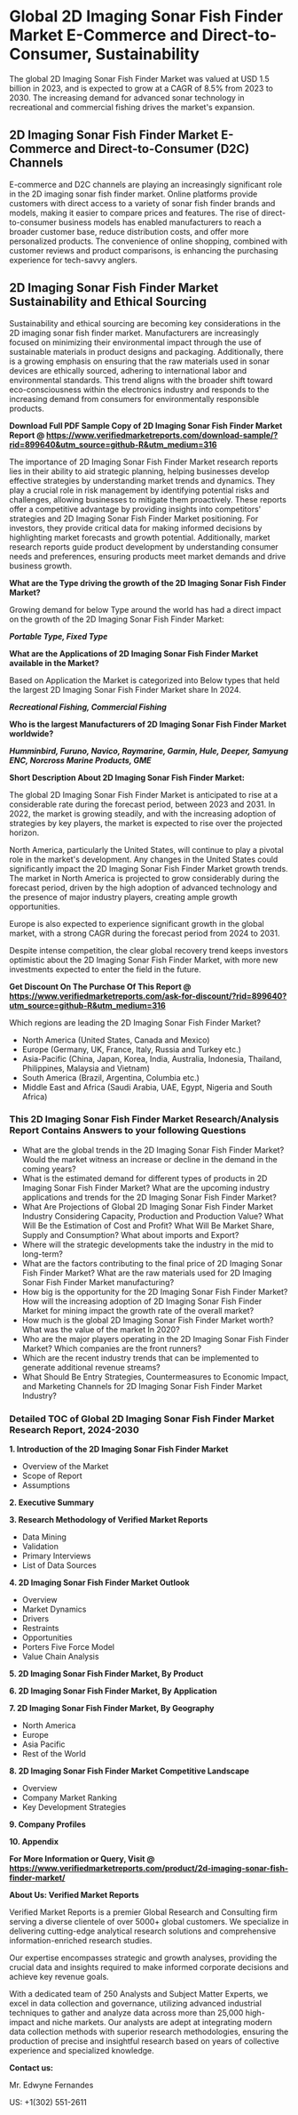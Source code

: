<h1>Global 2D Imaging Sonar Fish Finder Market E-Commerce and Direct-to-Consumer, Sustainability</h1><p class=""><p>The global 2D Imaging Sonar Fish Finder Market was valued at USD 1.5 billion in 2023, and is expected to grow at a CAGR of 8.5% from 2023 to 2030. The increasing demand for advanced sonar technology in recreational and commercial fishing drives the market's expansion.</p><h2>2D Imaging Sonar Fish Finder Market E-Commerce and Direct-to-Consumer (D2C) Channels</h2><p>E-commerce and D2C channels are playing an increasingly significant role in the 2D imaging sonar fish finder market. Online platforms provide customers with direct access to a variety of sonar fish finder brands and models, making it easier to compare prices and features. The rise of direct-to-consumer business models has enabled manufacturers to reach a broader customer base, reduce distribution costs, and offer more personalized products. The convenience of online shopping, combined with customer reviews and product comparisons, is enhancing the purchasing experience for tech-savvy anglers.</p><h2>2D Imaging Sonar Fish Finder Market Sustainability and Ethical Sourcing</h2><p>Sustainability and ethical sourcing are becoming key considerations in the 2D imaging sonar fish finder market. Manufacturers are increasingly focused on minimizing their environmental impact through the use of sustainable materials in product designs and packaging. Additionally, there is a growing emphasis on ensuring that the raw materials used in sonar devices are ethically sourced, adhering to international labor and environmental standards. This trend aligns with the broader shift toward eco-consciousness within the electronics industry and responds to the increasing demand from consumers for environmentally responsible products.</p></p><p class=""><strong>Download Full PDF Sample Copy of 2D Imaging Sonar Fish Finder Market Report @ <a href="https://www.verifiedmarketreports.com/download-sample/?rid=899640&utm_source=github-R&utm_medium=316" target="_blank">https://www.verifiedmarketreports.com/download-sample/?rid=899640&utm_source=github-R&utm_medium=316</a></strong></p><p>The importance of&nbsp;2D Imaging Sonar Fish Finder Market research reports lies in their ability to aid strategic planning, helping businesses develop effective strategies by understanding market trends and dynamics. They play a crucial role in risk management by identifying potential risks and challenges, allowing businesses to mitigate them proactively. These reports offer a competitive advantage by providing insights into competitors' strategies and 2D Imaging Sonar Fish Finder Market positioning. For investors, they provide critical data for making informed decisions by highlighting market forecasts and growth potential. Additionally, market research reports guide product development by understanding consumer needs and preferences, ensuring products meet market demands and drive business growth.</p><p><strong>What are the&nbsp;Type driving the growth of the 2D Imaging Sonar Fish Finder Market?</strong></p><p id="" class="">Growing demand for below Type around the world has had a direct impact on the growth of the 2D Imaging Sonar Fish Finder Market:</p><p class=""><em><strong>Portable Type, Fixed Type</strong></em></p><p class=""><strong>What are the&nbsp;Applications&nbsp;of 2D Imaging Sonar Fish Finder Market available in the Market?</strong></p><p id="" class="">Based on Application the Market is categorized into Below types that held the largest 2D Imaging Sonar Fish Finder Market share In 2024.</p><p class=""><em><strong>Recreational Fishing, Commercial Fishing</strong></em></p><p class=""><strong>Who is the largest Manufacturers of 2D Imaging Sonar Fish Finder Market worldwide?</strong></p><p><em><strong>Humminbird, Furuno, Navico, Raymarine, Garmin, Hule, Deeper, Samyung ENC, Norcross Marine Products, GME</strong></em></p><p id="" class=""><strong>Short Description About 2D Imaging Sonar Fish Finder Market:</strong></p><p>The global 2D Imaging Sonar Fish Finder Market is anticipated to rise at a considerable rate during the forecast period, between 2023 and 2031. In 2022, the market is growing steadily, and with the increasing adoption of strategies by key players, the market is expected to rise over the projected horizon.</p><p>North America, particularly the United States, will continue to play a pivotal role in the market's development. Any changes in the United States could significantly impact the 2D Imaging Sonar Fish Finder Market growth trends. The market in North America is projected to grow considerably during the forecast period, driven by the high adoption of advanced technology and the presence of major industry players, creating ample growth opportunities.</p><p>Europe is also expected to experience significant growth in the global market, with a strong CAGR during the forecast period from 2024 to 2031.</p><p>Despite intense competition, the clear global recovery trend keeps investors optimistic about the 2D Imaging Sonar Fish Finder Market, with more new investments expected to enter the field in the future.</p><p id="" class=""><strong>Get Discount On The Purchase Of This Report @ <a href="https://www.verifiedmarketreports.com/ask-for-discount/?rid=899640?utm_source=github-R&utm_medium=316" target="_blank">https://www.verifiedmarketreports.com/ask-for-discount/?rid=899640?utm_source=github-R&utm_medium=316</a></strong></p><p class="">Which regions are leading the 2D Imaging Sonar Fish Finder Market?</p><ul><li>North America (United States, Canada and Mexico)</li><li>Europe (Germany, UK, France, Italy, Russia and Turkey etc.)</li><li>Asia-Pacific (China, Japan, Korea, India, Australia, Indonesia, Thailand, Philippines, Malaysia and Vietnam)</li><li>South America (Brazil, Argentina, Columbia etc.)</li><li>Middle East and Africa (Saudi Arabia, UAE, Egypt, Nigeria and South Africa)</li></ul><h3 id="" class="">This 2D Imaging Sonar Fish Finder Market Research/Analysis Report Contains Answers to your following Questions</h3><ul><li>What are the global trends in the 2D Imaging Sonar Fish Finder Market? Would the market witness an increase or decline in the demand in the coming years?</li><li>What is the estimated demand for different types of products in 2D Imaging Sonar Fish Finder Market? What are the upcoming industry applications and trends for the 2D Imaging Sonar Fish Finder Market?</li><li>What Are Projections of Global 2D Imaging Sonar Fish Finder Market Industry Considering Capacity, Production and Production Value? What Will Be the Estimation of Cost and Profit? What Will Be Market Share, Supply and Consumption? What about imports and Export?</li><li>Where will the strategic developments take the industry in the mid to long-term?</li><li>What are the factors contributing to the final price of 2D Imaging Sonar Fish Finder Market? What are the raw materials used for 2D Imaging Sonar Fish Finder Market manufacturing?</li><li>How big is the opportunity for the 2D Imaging Sonar Fish Finder Market? How will the increasing adoption of 2D Imaging Sonar Fish Finder Market for mining impact the growth rate of the overall market?</li><li>How much is the global 2D Imaging Sonar Fish Finder Market worth? What was the value of the market In 2020?</li><li>Who are the major players operating in the 2D Imaging Sonar Fish Finder Market? Which companies are the front runners?</li><li>Which are the recent industry trends that can be implemented to generate additional revenue streams?</li><li>What Should Be Entry Strategies, Countermeasures to Economic Impact, and Marketing Channels for 2D Imaging Sonar Fish Finder Market Industry?</li></ul><h3 id="" class="">Detailed TOC of Global 2D Imaging Sonar Fish Finder Market Research Report, 2024-2030</h3><p id="" class=""><strong>1. Introduction of the 2D Imaging Sonar Fish Finder Market</strong></p><ul><li>Overview of the Market</li><li>Scope of Report</li><li>Assumptions</li></ul><p id="" class=""><strong>2. Executive Summary</strong></p><p id="" class=""><strong>3. Research Methodology of Verified Market Reports</strong></p><ul><li>Data Mining</li><li>Validation</li><li>Primary Interviews</li><li>List of Data Sources</li></ul><p id="" class=""><strong>4. 2D Imaging Sonar Fish Finder Market Outlook</strong></p><ul><li>Overview</li><li>Market Dynamics</li><li>Drivers</li><li>Restraints</li><li>Opportunities</li><li>Porters Five Force Model</li><li>Value Chain Analysis</li></ul><p id="" class=""><strong>5. 2D Imaging Sonar Fish Finder Market, By Product</strong></p><p id="" class=""><strong>6. 2D Imaging Sonar Fish Finder Market, By Application</strong></p><p id="" class=""><strong>7. 2D Imaging Sonar Fish Finder Market, By Geography</strong></p><ul><li>North America</li><li>Europe</li><li>Asia Pacific</li><li>Rest of the World</li></ul><p id="" class=""><strong>8. 2D Imaging Sonar Fish Finder Market Competitive Landscape</strong></p><ul><li>Overview</li><li>Company Market Ranking</li><li>Key Development Strategies</li></ul><p id="" class=""><strong>9. Company Profiles</strong></p><p id="" class=""><strong>10. Appendix</strong></p><p id="" class=""><strong>For More Information or Query, Visit @ <a href="https://www.verifiedmarketreports.com/product/2d-imaging-sonar-fish-finder-market/" target="_blank">https://www.verifiedmarketreports.com/product/2d-imaging-sonar-fish-finder-market/</a></strong></p><p id="" class=""><strong>About Us: Verified Market Reports</strong></p><p id="" class="">Verified Market Reports is a premier Global Research and Consulting firm serving a diverse clientele of over 5000+ global customers. We specialize in delivering cutting-edge analytical research solutions and comprehensive information-enriched research studies.</p><p id="" class="">Our expertise encompasses strategic and growth analyses, providing the crucial data and insights required to make informed corporate decisions and achieve key revenue goals.</p><p id="" class="">With a dedicated team of 250 Analysts and Subject Matter Experts, we excel in data collection and governance, utilizing advanced industrial techniques to gather and analyze data across more than 25,000 high-impact and niche markets. Our analysts are adept at integrating modern data collection methods with superior research methodologies, ensuring the production of precise and insightful research based on years of collective experience and specialized knowledge.</p><p id="" class=""><strong>Contact us:</strong></p><p id="" class="">Mr. Edwyne Fernandes</p><p id="" class="">US: +1(302) 551-2611</p>
